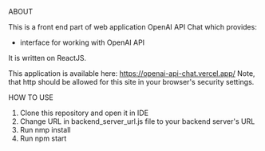 ABOUT

This is a front end part of web application OpenAI API Chat which provides:
- interface for working with OpenAI API

It is written on ReactJS.

This application is available here: https://openai-api-chat.vercel.app/
Note, that http should be allowed for this site in your browser's security settings.

HOW TO USE

1. Clone this repository and open it in IDE
2. Change URL in backend_server_url.js file to your backend server's URL
3. Run nmp install
4. Run npm start
